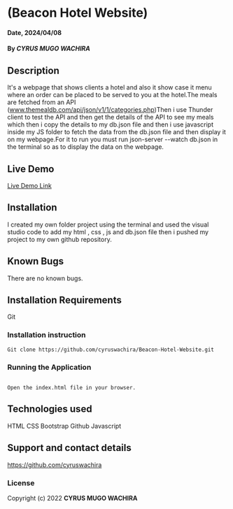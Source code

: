 # (Beacon Hotel Website)

#### Date, 2024/04/08

#### By *CYRUS MUGO WACHIRA*

## Description
It's a webpage that shows clients a hotel and also it show case it menu where an order can be placed to be served to you at the hotel.The meals are fetched from an API (www.themealdb.com/api/json/v1/1/categories.php)Then i use Thunder client to test the API and then get the details of the API to see my meals which then i copy the details to my db.json file and then i use javascript inside my JS folder to fetch the data from the db.json file and then display it on my webpage.For it to run you must run json-server --watch db.json in the terminal so as to display the data on the webpage.

## Live Demo
[Live Demo Link](https://beacon-hotel-website.vercel.app/)

## Installation
I created my own folder project using the terminal and used the visual studio code to add my html , css , js and db.json file then i pushed my project to my own github repository.

## Known Bugs
There are no known bugs.


## Installation Requirements
Git

### Installation instruction
```
Git clone https://github.com/cyruswachira/Beacon-Hotel-Website.git

```

### Running the Application
```

Open the index.html file in your browser.
```

## Technologies used
HTML
CSS
Bootstrap
Github
Javascript

## Support and contact details
https://github.com/cyruswachira

### License
Copyright (c) 2022 **CYRUS MUGO WACHIRA**
